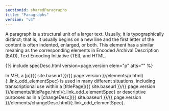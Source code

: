 ```yaml
---
sectionid: sharedParagraphs
title: "Paragraphs"
version: "v4"
---
```




A paragraph is a structural unit of a larger text. Usually, it is typographically
distinct;
that is, it usually begins on a new line and the first letter of the content is often
indented, enlarged, or both. This element has a similar meaning as the corresponding
elements in Encoded Archival Description (EAD), Text Encoding Initiative (TEI), and
HTML.



{% include specDesc.html version=page.version elem="p" atts="" %}



In MEI, a [p]({{ site.baseurl }}/{{ page.version }}/elements/p.html){:.link_odd_elementSpec} is used in many different situations, including
transcriptional use within a [titlePage]({{ site.baseurl }}/{{ page.version }}/elements/titlePage.html){:.link_odd_elementSpec} or descriptive purposes as in a
[changeDesc]({{ site.baseurl }}/{{ page.version }}/elements/changeDesc.html){:.link_odd_elementSpec}.


